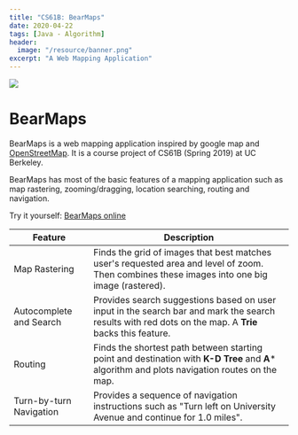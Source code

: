 ```yaml
---
title: "CS61B: BearMaps"
date: 2020-04-22
tags: [Java - Algorithm]
header:
  image: "/resource/banner.png"
excerpt: "A Web Mapping Application"
---
```


![](/resource/Bearmaps.gif)

# BearMaps

BearMaps is a web mapping application inspired by google map and [OpenStreetMap](http://www.openstreetmap.org/). It is a course project of CS61B (Spring 2019) at UC Berkeley.

BearMaps has most of the basic features of a mapping application such as map rastering, zooming/dragging, location searching, routing and navigation. 

Try it yourself: [BearMaps online](http://bearmaps-candeng.herokuapp.com/map.html)

Feature | Description
------- | -------
Map Rastering  | Finds the grid of images that best matches user's requested area and level of zoom. Then combines these images into one big image (rastered). 
Autocomplete and Search  | Provides search suggestions based on user input in the search bar and mark the search results with red dots on the map. A **Trie** backs this feature.
Routing  | Finds the shortest path between starting point and destination with **K-D Tree** and **A*** algorithm and plots navigation routes on the map.
Turn-by-turn Navigation  | Provides a sequence of navigation instructions such as "Turn left on University Avenue and continue for 1.0 miles".
